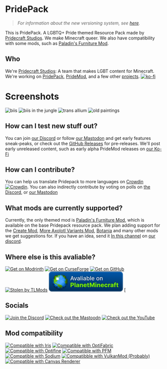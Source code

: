 <!-- Cuties -->
# PridePack
> *For information about the new versioning system, see [here](https://github.com/Pridecraft-Studios/pridepack/blob/format17/VERSIONING.md).*

This is PridePack. A LGBTQ+ Pride themed Resource Pack made by [Pridecraft Studios](https://git.pridecraft.gay/). We make Minecraft queer.
We also have compatibility with some mods, such as [Paladin's Furniture Mod](https://modrinth.com/mod/paladins-furniture).
## Who
We're [Pridecraft Studios](https://pridecraft.gay): A team that makes LGBT content for Minecraft. We're working on [PridePack](https://git.pridecraft.gay/PridePack), [PrideMod](https://git.pridecraft.gay/PrideMod), and a few other [projects](https://github.com/orgs/Pridecraft-Studios/repositories).
[![ko-fi](https://rawcdn.githack.com/intergrav/devins-badges/1aec26abb75544baec37249f42008b2fcc0e731f/assets/cozy/donate/kofi-plural_vector.svg)](https://ko-fi.com/W7W4NLJWR)
# Screenshots

![biis](https://pridecraft.gay/assets/img/biis-lossy.avif)
![biis in the jungle](https://pridecraft.gay/assets/img/bii-jungle-lossy.avif)
![trans allium](https://pridecraft.gay/assets/img/trans-allium-lossy.avif)
![old paintings](https://pridecraft.gay/assets/img/old-paintings-lossy.avif)
## How can I test new stuff out?
You can join [our Discord](https://discord.pridecraft.gay) or follow [our Mastodon](https://tech.lgbt/@pridecraft) and get early features sneak-peaks, or check out the [GitHub Releases](https://git.pridecraft.gay/PridePack) for pre-releases. We'll post early unreleased content, such as early alpha PrideMod releases on [our Ko-Fi](https://ko-fi.com/W7W4NLJWR)
## How can I contribute?
You can help us translate Pridepack to more languages on [Crowdin](https://crowdin.com/project/pridepack/settings) [![Crowdin](https://badges.crowdin.net/pridepack/localized.svg)](https://crowdin.com/project/pridepack).
You can also indirectly contribute by voting on polls on [the Discord](https://discord.pridecraft.gay), or [our Mastodon](https://tech.lgbt/@pridecraft)
## What mods are currently supported?
Currently, the only themed mod is [Paladin's Furniture Mod](https://modrinth.com/mod/paladins-furniture), which is available on the base Pridepack resource pack.
We plan adding support for the [Create Mod](https://modrinth.com/mod/create), [More Axolotl Variants Mod](https://modrinth.com/mod/mavm), [Botania](https://modrinth.com/mod/botania) and many other mods we get suggestions for. If you have an idea, send it [In this channel](https://canary.discord.com/channels/1091969030694375444/1105937605838770227) on [our discord](https://discord.pridecraft.gay).

## Where else is this avaliable?
[![Get on Modrinth](https://rawcdn.githack.com/intergrav/devins-badges/1aec26abb75544baec37249f42008b2fcc0e731f/assets/cozy/available/modrinth_64h.png?raw=true)](https://modrinth.com/resourcepack/pridepack) [![Get on CurseForge](https://rawcdn.githack.com/intergrav/devins-badges/1aec26abb75544baec37249f42008b2fcc0e731f/assets/cozy/available/curseforge_64h.png?raw=true)](https://www.curseforge.com/minecraft/texture-packs/pride-pack) [![Get on GitHub](https://rawcdn.githack.com/intergrav/devins-badges/1aec26abb75544baec37249f42008b2fcc0e731f/assets/cozy/available/git_64h.png?raw=true)](https://github.com/Pridecraft-Studios/pridepack) [![Stolen by TLMods](https://rawcdn.githack.com/Nu-Git/blurrybadges/88c6971e38f189d9dc9393c8a4933974559c3c1d/badges/64h/Stolen%20By%20TLMods.png?raw=true)](https://tlmods.org/en/resourcepacks/pride-pack/) [![Get on PMC](https://github.com/Nu-Git/blurrybadges/blob/main/badges/64h/Avaliable%20On%20PMC.png?raw=true)](https://www.planetminecraft.com/member/canalnu/) [
## Socials
[![Join the Discord](https://rawcdn.githack.com/intergrav/devins-badges/1aec26abb75544baec37249f42008b2fcc0e731f/assets/cozy/social/discord-plural_64h.png?raw=true)](https://discord.pridecraft.gay) [![Check out the Mastoodn](https://rawcdn.githack.com/intergrav/devins-badges/1aec26abb75544baec37249f42008b2fcc0e731f/assets/cozy/social/mastodon-plural_64h.png?raw=true)](https://tech.lgbt/@pridecraft) [ ![Check out the YouTube](https://rawcdn.githack.com/intergrav/devins-badges/1aec26abb75544baec37249f42008b2fcc0e731f/assets/cozy/social/youtube-plural_64h.png?raw=true)](https://youtube.com/@PridecraftStudios)
## Mod compatibility
[![Compatible with Iris](https://rawcdn.githack.com/Nu-Git/questionmark-badges/88c6971e38f189d9dc9393c8a4933974559c3c1d/badges/1Xpng/Compatible%20with%20Iris%20Shaders@1x-1.png?raw=true)](https://irisshaders.net/) [![Compatible with OptiFabric](https://rawcdn.githack.com/Nu-Git/questionmark-badges/88c6971e38f189d9dc9393c8a4933974559c3c1d/badges/1Xpng/Compatible%20with%20Optifabric@1x.png?raw=true)](https://www.curseforge.com/minecraft/mc-mods/optifabric) [![Compatible with Optifine](https://github.com/Nu-Git/questionmark-badges/blob/main/badges/1Xpng/Compatible%20with%20Optifine@1x.png?raw=true)](https://optifine.net)
[![Compatible with PFM](https://github.com/Nu-Git/questionmark-badges/blob/main/badges/1Xpng/Compatible%20with%20PFM@1x.png?raw=true)](https://modrinth.com/mod/paladins-furniture) [![Compatible with Sodium](https://github.com/Nu-Git/questionmark-badges/blob/main/badges/1Xpng/Compatible%20with%20Sodium@1x.png?raw=true)](https://modrinth.com/mod/sodium)
[![Compatibble with VulkanMod (Probably)](https://github.com/Nu-Git/questionmark-badges/blob/main/pridepack-4.20/Compatible%20with%20VulkanMod.png?raw=true)](https://modrinth.com/mod/vulkanmod) [![Compatible with Canvas Renderer](https://github.com/Nu-Git/questionmark-badges/blob/main/pridepack-4.20/Compatible%20with%20Canvas.png?raw=true)](https://modrinth.com/mod/canvas)
